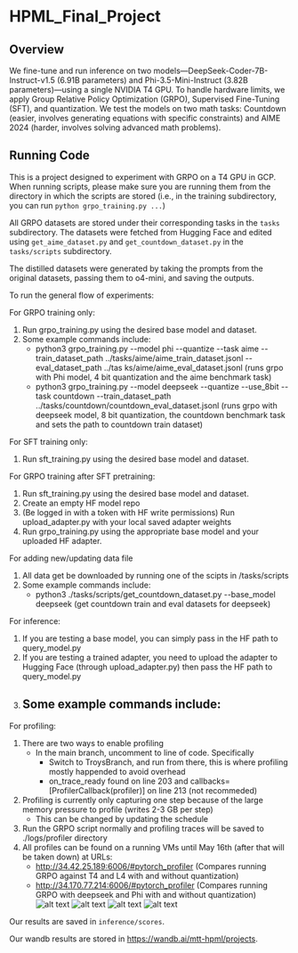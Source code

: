 # HPML_Final_Project

## Overview

We fine-tune and run inference on two models—DeepSeek-Coder-7B-Instruct-v1.5 (6.91B parameters) and Phi-3.5-Mini-Instruct (3.82B parameters)—using a single NVIDIA T4 GPU. To handle hardware limits, we apply Group Relative Policy Optimization (GRPO), Supervised Fine-Tuning (SFT), and quantization. We test the models on two math tasks: Countdown (easier, involves generating equations with specific constraints) and AIME 2024 (harder, involves solving advanced math problems).

## Running Code

This is a project designed to experiment with GRPO on a T4 GPU in GCP. When running scripts, please make sure you are running them from the directory in which the scripts are stored (i.e., in the training subdirectory, you can run `python grpo_training.py ...`)

All GRPO datasets are stored under their corresponding tasks in the `tasks` subdirectory. The datasets were fetched from Hugging Face and edited using `get_aime_dataset.py` and `get_countdown_dataset.py` in the `tasks/scripts` subdirectory.

The distilled datasets were generated by taking the prompts from the original datasets, passing them to o4-mini, and saving the outputs.

To run the general flow of experiments:

For GRPO training only:
1. Run grpo_training.py using the desired base model and dataset.
2. Some example commands include:
    - python3 grpo_training.py --model phi --quantize --task aime --train_dataset_path ../tasks/aime/aime_train_dataset.jsonl --eval_dataset_path ../tas
ks/aime/aime_eval_dataset.jsonl (runs grpo with Phi model, 4 bit quantization and the aime benchmark task)
    - python3 grpo_training.py --model deepseek --quantize --use_8bit --task countdown --train_dataset_path ../tasks/countdown/countdown_eval_dataset.jsonl (runs grpo with deepseek model, 8 bit quantization, the countdown benchmark task and sets the path to countdown train dataset)

For SFT training only:
1. Run sft_training.py using the desired base model and dataset.

For GRPO training after SFT pretraining:
1. Run sft_training.py using the desired base model and dataset.
2. Create an empty HF model repo
3. (Be logged in with a token with HF write permissions) Run upload_adapter.py with your local saved adapter weights
4. Run grpo_training.py using the appropriate base model and your uploaded HF adapter.

For adding new/updating data file
1. All data get be downloaded by running one of the scipts in /tasks/scripts
2. Some example commands include:
    - python3 ./tasks/scripts/get_countdown_dataset.py --base_model deepseek (get countdown train and eval datasets for deepseek)

For inference:
1. If you are testing a base model, you can simply pass in the HF path to query_model.py
2. If you are testing a trained adapter, you need to upload the adapter to Hugging Face (through upload_adapter.py) then pass the HF path to query_model.py
3. Some example commands include:
    - 

For profiling:
1. There are two ways to enable profiling
    - In the main branch, uncomment to line of code. Specifically
        - Switch to TroysBranch, and run from there, this is where profiling mostly happended to avoid overhead
        - on_trace_ready found on line 203 and callbacks=[ProfilerCallback(profiler)] on line 213 (not recommeded)
2. Profiling is currently only capturing one step because of the large memory pressure to profile (writes 2-3 GB per step)
    - This can be changed by updating the schedule
3. Run the GRPO script normally and profiling traces will be saved to ./logs/profiler directory
3. All profiles can be found on a running VMs until May 16th (after that will be taken down) at URLs:
    - http://34.42.25.189:6006/#pytorch_profiler (Compares running GRPO against T4 and L4 with and without quantization)
    - http://34.170.77.214:6006/#pytorch_profiler (Compares running GRPO with deepseek and Phi with and without quantization)
![alt text](<Screenshot 2025-05-11 at 10.45.20 PM.png>)
![alt text](<Screenshot 2025-05-11 at 10.45.34 PM.png>)
![alt text](<Screenshot 2025-05-11 at 10.47.33 PM.png>)
![alt text](<Screenshot 2025-05-11 at 10.49.21 PM.png>)
       

Our results are saved in `inference/scores`.

Our wandb results are stored in https://wandb.ai/mtt-hpml/projects.